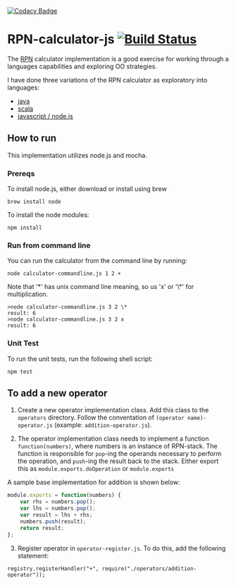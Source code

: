 [![Codacy Badge](https://api.codacy.com/project/badge/Grade/c7e36e5509b0476f90a11691f70efbce)](https://app.codacy.com/app/jasonray/RPN-calculator-node?utm_source=github.com&utm_medium=referral&utm_content=jasonray/RPN-calculator-node&utm_campaign=Badge_Grade_Dashboard)
# RPN-calculator-js [![Build Status](https://travis-ci.org/jasonray/RPN-calculator-node.svg)](https://travis-ci.org/jasonray/RPN-calculator-node)

The [RPN](http://en.wikipedia.org/wiki/Reverse_Polish_notation) calculator implementation is a good exercise for working through a languages capabilities and exploring OO strategies.

I have done three variations of the RPN calculator as exploratory into languages: 
- [java](https://github.com/jasonray/RPN-calculator) 
- [scala](https://github.com/jasonray/RPN-calculator-scala)
- [javascript / node.js](https://github.com/jasonray/RPN-calculator-node)

## How to run
This implementation utilizes node.js and mocha.

### Prereqs
To install node.js, either download or install using brew
```
brew install node
```

To install the node modules:
```
npm install
```

### Run from command line
You can run the calculator from the command line by running:
```
node calculator-commandline.js 1 2 +
```

Note that '\*' has unix command line meaning, so us 'x' or '\\\*' for multiplication.

```
>node calculator-commandline.js 3 2 \*
result: 6
>node calculator-commandline.js 3 2 x
result: 6
```

### Unit Test
To run the unit tests, run the following shell script:
```
npm test
```

## To add a new operator
1) Create a new operator implementation class.  Add this class to the `operators` directory.  Follow the conventation of `(operator name)-operator.js` (example: `addition-operator.js`).

2) The operator implementation class needs to implement a function `function(numbers)`, where numbers is an instance of RPN-stack.  The function is responsible for `pop`-ing the operands necessary to perform the operation, and `push`-ing the result back to the stack.  Either export this as `module.exports.doOperation` or `module.exports`

A sample base implementation for addition is shown below:

``` javascript
module.exports = function(numbers) {
	var rhs = numbers.pop();
	var lhs = numbers.pop();
	var result = lhs + rhs;
	numbers.push(result);
	return result;
};
```

3) Register operator in `operator-register.js`.  To do this, add the following statement: 
```
registry.registerHandler("+", require("./operators/addition-operator"));
```

